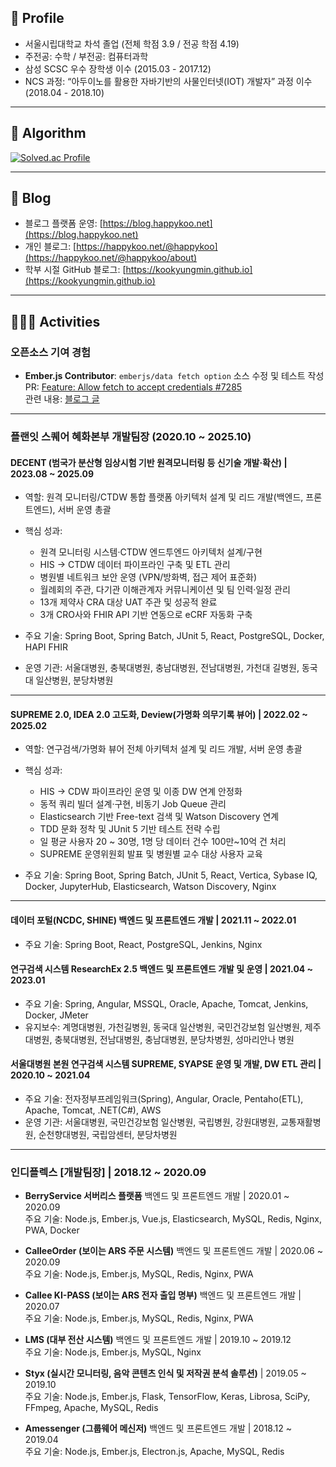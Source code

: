## 👤 Profile
- 서울시립대학교 차석 졸업 (전체 학점 3.9 / 전공 학점 4.19)
- 주전공: 수학 / 부전공: 컴퓨터과학
- 삼성 SCSC 우수 장학생 이수 (2015.03 - 2017.12)
- NCS 과정: “아두이노를 활용한 자바기반의 사물인터넷(IOT) 개발자” 과정 이수 (2018.04 - 2018.10)

---

## 📙 Algorithm
[![Solved.ac Profile](http://mazassumnida.wtf/api/v2/generate_badge?boj=gguri4549)](https://solved.ac/gguri4549)

---

## 📒 Blog
- 블로그 플랫폼 운영: [https://blog.happykoo.net](https://blog.happykoo.net)
- 개인 블로그: [https://happykoo.net/@happykoo](https://happykoo.net/@happykoo/about)
- 학부 시절 GitHub 블로그: [https://kookyungmin.github.io](https://kookyungmin.github.io)

---

## 🏃🏻‍♂️ Activities

### 오픈소스 기여 경험
- **Ember.js Contributor**: `emberjs/data fetch option` 소스 수정 및 테스트 작성  
  PR: [Feature: Allow fetch to accept credentials #7285](https://github.com/emberjs/data/pull/7285)  
  관련 내용: [블로그 글](https://happykoo.net/@happykoo/posts/196)

---

### 플랜잇 스퀘어 혜화본부 개발팀장 (2020.10 ~ 2025.10)

#### DECENT (범국가 분산형 임상시험 기반 원격모니터링 등 신기술 개발·확산) | 2023.08 ~ 2025.09
- 역할: 원격 모니터링/CTDW 통합 플랫폼 아키텍처 설계 및 리드 개발(백엔드, 프론트엔드), 서버 운영 총괄
- 핵심 성과:
  - 원격 모니터링 시스템·CTDW 엔드투엔드 아키텍처 설계/구현
  - HIS → CTDW 데이터 파이프라인 구축 및 ETL 관리
  - 병원별 네트워크 보안 운영 (VPN/방화벽, 접근 제어 표준화)
  - 월례회의 주관, 다기관 이해관계자 커뮤니케이션 및 팀 인력·일정 관리
  - 13개 제약사 CRA 대상 UAT 주관 및 성공적 완료
  - 3개 CRO사와 FHIR API 기반 연동으로 eCRF 자동화 구축

- 주요 기술: Spring Boot, Spring Batch, JUnit 5, React, PostgreSQL, Docker, HAPI FHIR  
- 운영 기관: 서울대병원, 충북대병원, 충남대병원, 전남대병원, 가천대 길병원, 동국대 일산병원, 분당차병원

---

#### SUPREME 2.0, IDEA 2.0 고도화, Deview(가명화 의무기록 뷰어) | 2022.02 ~ 2025.02
- 역할: 연구검색/가명화 뷰어 전체 아키텍처 설계 및 리드 개발, 서버 운영 총괄
- 핵심 성과:
  - HIS → CDW 파이프라인 운영 및 이종 DW 연계 안정화
  - 동적 쿼리 빌더 설계·구현, 비동기 Job Queue 관리
  - Elasticsearch 기반 Free-text 검색 및 Watson Discovery 연계
  - TDD 문화 정착 및 JUnit 5 기반 테스트 전략 수립
  - 일 평균 사용자 20 ~ 30명, 1명 당 데이터 건수 100만~10억 건 처리
  - SUPREME 운영위원회 발표 및 병원별 교수 대상 사용자 교육

- 주요 기술: Spring Boot, Spring Batch, JUnit 5, React, Vertica, Sybase IQ, Docker, JupyterHub, Elasticsearch, Watson Discovery, Nginx

---

#### 데이터 포털(NCDC, SHINE) 백엔드 및 프론트엔드 개발 | 2021.11 ~ 2022.01
- 주요 기술: Spring Boot, React, PostgreSQL, Jenkins, Nginx

#### 연구검색 시스템 ResearchEx 2.5 백엔드 및 프론트엔드 개발 및 운영 | 2021.04 ~ 2023.01
- 주요 기술: Spring, Angular, MSSQL, Oracle, Apache, Tomcat, Jenkins, Docker, JMeter  
- 유지보수: 계명대병원, 가천길병원, 동국대 일산병원, 국민건강보험 일산병원, 제주대병원, 충북대병원, 전남대병원, 충남대병원, 분당차병원, 성마리안나 병원

#### 서울대병원 본원 연구검색 시스템 SUPREME, SYAPSE 운영 및 개발, DW ETL 관리 | 2020.10 ~ 2021.04
- 주요 기술: 전자정부프레임워크(Spring), Angular, Oracle, Pentaho(ETL), Apache, Tomcat, .NET(C#), AWS  
- 운영 기관: 서울대병원, 국민건강보험 일산병원, 국립병원, 강원대병원, 교통재활병원, 순천향대병원, 국립암센터, 분당차병원

---

### 인디플렉스 [개발팀장] | 2018.12 ~ 2020.09

- **BerryService 서버리스 플랫폼** 백엔드 및 프론트엔드 개발 | 2020.01 ~ 2020.09  
  주요 기술: Node.js, Ember.js, Vue.js, Elasticsearch, MySQL, Redis, Nginx, PWA, Docker

- **CalleeOrder (보이는 ARS 주문 시스템)** 백엔드 및 프론트엔드 개발 | 2020.06 ~ 2020.09  
  주요 기술: Node.js, Ember.js, MySQL, Redis, Nginx, PWA

- **Callee KI-PASS (보이는 ARS 전자 출입 명부)** 백엔드 및 프론트엔드 개발 | 2020.07  
  주요 기술: Node.js, Ember.js, MySQL, Redis, Nginx, PWA

- **LMS (대부 전산 시스템)** 백엔드 및 프론트엔드 개발 | 2019.10 ~ 2019.12  
  주요 기술: Node.js, Ember.js, MySQL, Nginx

- **Styx (실시간 모니터링, 음악 콘텐츠 인식 및 저작권 분석 솔루션)** | 2019.05 ~ 2019.10  
  주요 기술: Node.js, Ember.js, Flask, TensorFlow, Keras, Librosa, SciPy, FFmpeg, Apache, MySQL, Redis

- **Amessenger (그룹웨어 메신저)** 백엔드 및 프론트엔드 개발 | 2018.12 ~ 2019.04  
  주요 기술: Node.js, Ember.js, Electron.js, Apache, MySQL, Redis
